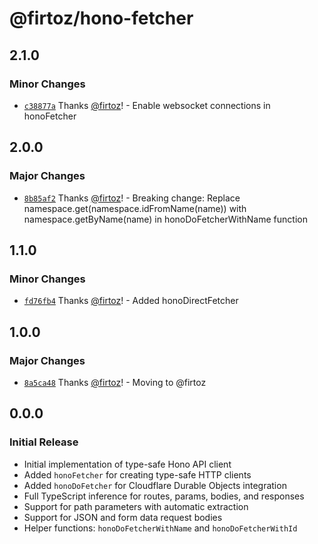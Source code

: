 # @firtoz/hono-fetcher

## 2.1.0

### Minor Changes

- [`c38877a`](https://github.com/firtoz/fullstack-toolkit/commit/c38877a21b3879eb41ae457aac35ea9d5eac6db7) Thanks [@firtoz](https://github.com/firtoz)! - Enable websocket connections in honoFetcher

## 2.0.0

### Major Changes

- [`8b85af2`](https://github.com/firtoz/fullstack-toolkit/commit/8b85af2940ae002fb376885bedfbfb341950b29c) Thanks [@firtoz](https://github.com/firtoz)! - Breaking change: Replace namespace.get(namespace.idFromName(name)) with namespace.getByName(name) in honoDoFetcherWithName function

## 1.1.0

### Minor Changes

- [`fd76fb4`](https://github.com/firtoz/fullstack-toolkit/commit/fd76fb447b82ccaafd2722a0cdcd9a6abcec25b5) Thanks [@firtoz](https://github.com/firtoz)! - Added honoDirectFetcher

## 1.0.0

### Major Changes

- [`8a5ca48`](https://github.com/firtoz/fullstack-toolkit/commit/8a5ca4836a2a1655cf0ef0f828e52a0c74efd7dd) Thanks [@firtoz](https://github.com/firtoz)! - Moving to @firtoz

## 0.0.0

### Initial Release

- Initial implementation of type-safe Hono API client
- Added `honoFetcher` for creating type-safe HTTP clients
- Added `honoDoFetcher` for Cloudflare Durable Objects integration
- Full TypeScript inference for routes, params, bodies, and responses
- Support for path parameters with automatic extraction
- Support for JSON and form data request bodies
- Helper functions: `honoDoFetcherWithName` and `honoDoFetcherWithId`
